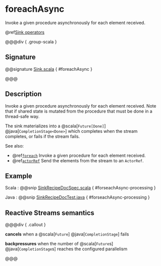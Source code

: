 # foreachAsync

Invoke a given procedure asynchronously for each element received.

@ref[Sink operators](../index.md#sink-operators)

@@@div { .group-scala }

## Signature

@@signature [Sink.scala](/akka-stream/src/main/scala/akka/stream/scaladsl/Sink.scala) { #foreachAsync }

@@@

## Description

Invoke a given procedure asynchronously for each element received. Note that if shared state is mutated from the procedure that must be done in a thread-safe way.

The sink materializes into a  @scala[`Future[Done]`] @java[`CompletionStage<Done>`] which completes when the
stream completes, or fails if the stream fails.

See also:

* @ref[`foreach`](foreach.md) Invoke a given procedure for each element received.
* @ref[`actorRef`](actorRef.md) Send the elements from the stream to an `ActorRef`.

## Example

Scala
:   @@snip [SinkRecipeDocSpec.scala](/akka-docs/src/test/scala/docs/stream/SinkRecipeDocSpec.scala) { #forseachAsync-processing }

Java
:   @@snip [SinkRecipeDocTest.java](/akka-docs/src/test/java/jdocs/stream/SinkRecipeDocTest.java) { #forseachAsync-processing }

## Reactive Streams semantics

@@@div { .callout }

**cancels** when a @scala[`Future`] @java[`CompletionStage`] fails

**backpressures** when the number of @scala[`Future`s] @java[`CompletionStage`s] reaches the configured parallelism

@@@



